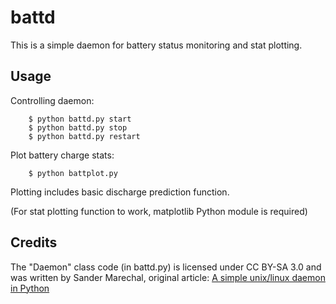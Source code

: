 battd
=====
This is a simple daemon for battery status monitoring and stat plotting.

Usage
-----
Controlling daemon:
```
    $ python battd.py start
    $ python battd.py stop
    $ python battd.py restart
```
Plot battery charge stats:
```
    $ python battplot.py
```
Plotting includes basic discharge prediction function.

(For stat plotting function to work, matplotlib Python module is required)

Credits
-------
The "Daemon" class code (in battd.py) is licensed under CC BY-SA 3.0 and was written by Sander Marechal, original article:
[A simple unix/linux daemon in Python](http://www.jejik.com/articles/2007/02/a_simple_unix_linux_daemon_in_python/)